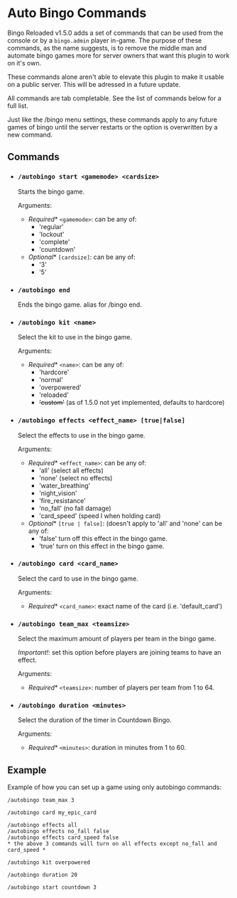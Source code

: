 # Auto Bingo Commands
Bingo Reloaded v1.5.0 adds a set of commands that can be used from the console or by a `bingo.admin` player in-game. The purpose of these commands, as the name suggests, is to remove the middle man and automate bingo games more for server owners that want this plugin to work on it's own. 

These commands alone aren't able to elevate this plugin to make it usable on a public server. This will be adressed in a future update.

All commands are tab completable. See the list of commands below for a full list.

Just like the /bingo menu settings, these commands apply to any future games of bingo until the server restarts or the option is overwritten by a new command.

## Commands

- ### `/autobingo start <gamemode> <cardsize>`
	Starts the bingo game.

	Arguments:
  - *Required** `<gamemode>`: can be any of: 
    - 'regular' 
    - 'lockout'
    - 'complete'
    - 'countdown'
  - *Optional** `[cardsize]`: can be any of:
    - '3'
    - '5'

- ### `/autobingo end`
	Ends the bingo game. alias for /bingo end.


- ### `/autobingo kit <name>`
	Select the kit to use in the bingo game.

	Arguments:
  - *Required** `<name>`: can be any of: 
    - 'hardcore' 
    - 'normal'
    - 'overpowered'
    - 'reloaded'
    - ~~'custom'~~ (as of 1.5.0 not yet implemented, defaults to hardcore)

- ### `/autobingo effects <effect_name> [true|false]`
	Select the effects to use in the bingo game.

	Arguments:
  - *Required** `<effect_name>`: can be any of: 
    - 'all' (select all effects)
    - 'none' (select no effects)
    - 'water_breathing'
    - 'night_vision'
    - 'fire_resistance'
    - 'no_fall' (no fall damage)
    - 'card_speed' (speed I when holding card)
  - *Optional** `[true | false]`: (doesn't apply to 'all' and 'none' can be any of:
    - 'false' turn off this effect in the bingo game.
    - 'true' turn on this effect in the bingo game.

- ### `/autobingo card <card_name>`
	Select the card to use in the bingo game.

	Arguments:
  - *Required** `<card_name>`: exact name of the card (i.e. 'default_card')

- ### `/autobingo team_max <teamsize>`
	Select the maximum amount of players per team in the bingo game.

	*Important!*: set this option before players are joining teams to have an effect.

	Arguments:
  - *Required** `<teamsize>`: number of players per team from 1 to 64.

- ### `/autobingo duration <minutes>`
	Select the duration of the timer in Countdown Bingo.

	Arguments:
  - *Required** `<minutes>`: duration in minutes from 1 to 60.


## Example
Example of how you can set up a game using only autobingo commands:

```
/autobingo team_max 3

/autobingo card my_epic_card

/autobingo effects all
/autobingo effects no_fall false
/autobingo effects card_speed false
* the above 3 commands will turn on all effects except no_fall and card_speed *

/autobingo kit overpowered

/autobingo duration 20

/autobingo start countdown 3

```
